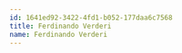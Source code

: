 ```yaml
---
id: 1641ed92-3422-4fd1-b052-177daa6c7568
title: Ferdinando Verderi
name: Ferdinando Verderi
---
```

